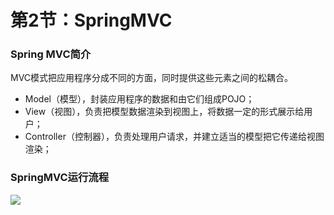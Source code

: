 # 第2节：SpringMVC



### Spring MVC简介

MVC模式把应用程序分成不同的方面，同时提供这些元素之间的松耦合。

+ Model（模型），封装应用程序的数据和由它们组成POJO；
+ View（视图），负责把模型数据渲染到视图上，将数据一定的形式展示给用户；
+ Controller（控制器），负责处理用户请求，并建立适当的模型把它传递给视图渲染；



### SpringMVC运行流程

![](https://ww1.sinaimg.cn/large/007rAy9hgy1g15k5522caj31iy0rg4fv.jpg)

